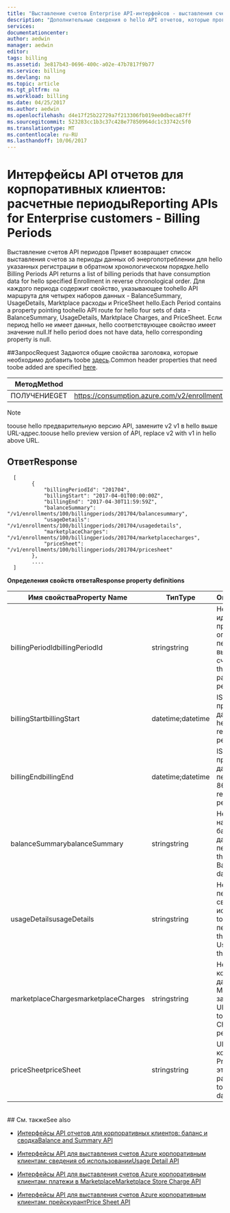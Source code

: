 ```yaml
---
title: "Выставление счетов Enterprise API-интерфейсов - выставления счетов за периоды aaaAzure | Документы Microsoft"
description: "Дополнительные сведения о hello API отчетов, которые программным образом включить корпоративных клиентов toopull потребления данных Azure."
services: 
documentationcenter: 
author: aedwin
manager: aedwin
editor: 
tags: billing
ms.assetid: 3e817b43-0696-400c-a02e-47b7817f9b77
ms.service: billing
ms.devlang: na
ms.topic: article
ms.tgt_pltfrm: na
ms.workload: billing
ms.date: 04/25/2017
ms.author: aedwin
ms.openlocfilehash: d4e17f25b22729a7f213306fb019ee0dbeca87ff
ms.sourcegitcommit: 523283cc1b3c37c428e77850964dc1c33742c5f0
ms.translationtype: MT
ms.contentlocale: ru-RU
ms.lasthandoff: 10/06/2017
---
```

# <a name="reporting-apis-for-enterprise-customers---billing-periods"></a><span data-ttu-id="5f9fd-103">Интерфейсы API отчетов для корпоративных клиентов: расчетные периоды</span><span class="sxs-lookup"><span data-stu-id="5f9fd-103">Reporting APIs for Enterprise customers - Billing Periods</span></span>

<span data-ttu-id="5f9fd-104">Выставление счетов API периодов Привет возвращает список выставления счетов за периоды данных об энергопотреблении для hello указанных регистрации в обратном хронологическом порядке.</span><span class="sxs-lookup"><span data-stu-id="5f9fd-104">hello Billing Periods API returns a list of billing periods that have consumption data for hello specified Enrollment in reverse chronological order.</span></span> <span data-ttu-id="5f9fd-105">Для каждого периода содержит свойство, указывающее toohello API маршрута для четырех наборов данных - BalanceSummary, UsageDetails, Marktplace расходы и PriceSheet hello.</span><span class="sxs-lookup"><span data-stu-id="5f9fd-105">Each Period contains a property pointing toohello API route for hello four sets of data - BalanceSummary, UsageDetails, Marktplace Charges, and PriceSheet.</span></span> <span data-ttu-id="5f9fd-106">Если период hello не имеет данных, hello соответствующее свойство имеет значение null.</span><span class="sxs-lookup"><span data-stu-id="5f9fd-106">If hello period does not have data, hello corresponding property is null.</span></span> 


##<a name="request"></a><span data-ttu-id="5f9fd-107">Запрос</span><span class="sxs-lookup"><span data-stu-id="5f9fd-107">Request</span></span> 
<span data-ttu-id="5f9fd-108">Задаются общие свойства заголовка, которые необходимо добавить toobe [здесь](billing-enterprise-api.md).</span><span class="sxs-lookup"><span data-stu-id="5f9fd-108">Common header properties that need toobe added are specified [here](billing-enterprise-api.md).</span></span> 

|<span data-ttu-id="5f9fd-109">Метод</span><span class="sxs-lookup"><span data-stu-id="5f9fd-109">Method</span></span> | <span data-ttu-id="5f9fd-110">URI запроса</span><span class="sxs-lookup"><span data-stu-id="5f9fd-110">Request URI</span></span>|
|-|-|
|<span data-ttu-id="5f9fd-111">ПОЛУЧЕНИЕ</span><span class="sxs-lookup"><span data-stu-id="5f9fd-111">GET</span></span>| <span data-ttu-id="5f9fd-112">https://consumption.azure.com/v2/enrollments/{enrollmentNumber}/billingperiods</span><span class="sxs-lookup"><span data-stu-id="5f9fd-112">https://consumption.azure.com/v2/enrollments/{enrollmentNumber}/billingperiods</span></span>|

> [!Note]
> <span data-ttu-id="5f9fd-113">toouse hello предварительную версию API, замените v2 v1 в hello выше URL-адрес.</span><span class="sxs-lookup"><span data-stu-id="5f9fd-113">toouse hello preview version of API, replace v2 with v1 in hello above URL.</span></span>
>

## <a name="response"></a><span data-ttu-id="5f9fd-114">Ответ</span><span class="sxs-lookup"><span data-stu-id="5f9fd-114">Response</span></span>
 
    
    
      [
            {
                "billingPeriodId": "201704",
                "billingStart": "2017-04-01T00:00:00Z",
                "billingEnd": "2017-04-30T11:59:59Z",
                "balanceSummary": "/v1/enrollments/100/billingperiods/201704/balancesummary",
                "usageDetails": "/v1/enrollments/100/billingperiods/201704/usagedetails",
                "marketplaceCharges": "/v1/enrollments/100/billingperiods/201704/marketplacecharges",
                "priceSheet": "/v1/enrollments/100/billingperiods/201704/pricesheet"
            },          
            ....
      ]
    

<span data-ttu-id="5f9fd-115">**Определения свойств ответа**</span><span class="sxs-lookup"><span data-stu-id="5f9fd-115">**Response property definitions**</span></span>

|<span data-ttu-id="5f9fd-116">Имя свойства</span><span class="sxs-lookup"><span data-stu-id="5f9fd-116">Property Name</span></span>| <span data-ttu-id="5f9fd-117">Тип</span><span class="sxs-lookup"><span data-stu-id="5f9fd-117">Type</span></span>| <span data-ttu-id="5f9fd-118">Описание</span><span class="sxs-lookup"><span data-stu-id="5f9fd-118">Description</span></span>
|-|-|-|
|<span data-ttu-id="5f9fd-119">billingPeriodId</span><span class="sxs-lookup"><span data-stu-id="5f9fd-119">billingPeriodId</span></span>| <span data-ttu-id="5f9fd-120">string</span><span class="sxs-lookup"><span data-stu-id="5f9fd-120">string</span></span>| <span data-ttu-id="5f9fd-121">Hello уникальный идентификатор, представляющий определенного периода выставления счетов</span><span class="sxs-lookup"><span data-stu-id="5f9fd-121">hello unique Id that represents a particular Billing period</span></span>|
|<span data-ttu-id="5f9fd-122">billingStart</span><span class="sxs-lookup"><span data-stu-id="5f9fd-122">billingStart</span></span>| <span data-ttu-id="5f9fd-123">datetime;</span><span class="sxs-lookup"><span data-stu-id="5f9fd-123">datetime</span></span>| <span data-ttu-id="5f9fd-124">ISO 8601 строка, представляющая дату начала периода hello</span><span class="sxs-lookup"><span data-stu-id="5f9fd-124">ISO 8601 string representing hello period start date</span></span>|
|<span data-ttu-id="5f9fd-125">billingEnd</span><span class="sxs-lookup"><span data-stu-id="5f9fd-125">billingEnd</span></span>| <span data-ttu-id="5f9fd-126">datetime;</span><span class="sxs-lookup"><span data-stu-id="5f9fd-126">datetime</span></span>| <span data-ttu-id="5f9fd-127">ISO 8601 строка, представляющая дату окончания периода hello</span><span class="sxs-lookup"><span data-stu-id="5f9fd-127">ISO 8601 string representing hello period end date</span></span>|
|<span data-ttu-id="5f9fd-128">balanceSummary</span><span class="sxs-lookup"><span data-stu-id="5f9fd-128">balanceSummary</span></span>| <span data-ttu-id="5f9fd-129">string</span><span class="sxs-lookup"><span data-stu-id="5f9fd-129">string</span></span>| <span data-ttu-id="5f9fd-130">Hello URL-пути, направляет toohello баланс сводные данные за этот период</span><span class="sxs-lookup"><span data-stu-id="5f9fd-130">hello URL path that routes toohello Balance Summary data for this period</span></span>|
|<span data-ttu-id="5f9fd-131">usageDetails</span><span class="sxs-lookup"><span data-stu-id="5f9fd-131">usageDetails</span></span>| <span data-ttu-id="5f9fd-132">string</span><span class="sxs-lookup"><span data-stu-id="5f9fd-132">string</span></span>| <span data-ttu-id="5f9fd-133">Hello URL-пути, передает данные, сведения об использовании toohello за этот период</span><span class="sxs-lookup"><span data-stu-id="5f9fd-133">hello URL path that routes toohello Usage Details data for this period</span></span>|
|<span data-ttu-id="5f9fd-134">marketplaceCharges</span><span class="sxs-lookup"><span data-stu-id="5f9fd-134">marketplaceCharges</span></span>| <span data-ttu-id="5f9fd-135">string</span><span class="sxs-lookup"><span data-stu-id="5f9fd-135">string</span></span>| <span data-ttu-id="5f9fd-136">Hello URL-адрес, который передает данные о расходах в Marketplace, toohello за этот период</span><span class="sxs-lookup"><span data-stu-id="5f9fd-136">hello URL path that routes toohello Marketplace Charges data for this period</span></span>|
|<span data-ttu-id="5f9fd-137">priceSheet</span><span class="sxs-lookup"><span data-stu-id="5f9fd-137">priceSheet</span></span>| <span data-ttu-id="5f9fd-138">string</span><span class="sxs-lookup"><span data-stu-id="5f9fd-138">string</span></span>| <span data-ttu-id="5f9fd-139">URL-адрес Hello, при котором toohello PriceSheet данные за этот период</span><span class="sxs-lookup"><span data-stu-id="5f9fd-139">hello URL path that routes toohello PriceSheet data for this period</span></span>|

<br/>
## <a name="see-also"></a><span data-ttu-id="5f9fd-140">См. также</span><span class="sxs-lookup"><span data-stu-id="5f9fd-140">See also</span></span>

* [<span data-ttu-id="5f9fd-141">Интерфейсы API отчетов для корпоративных клиентов: баланс и сводка</span><span class="sxs-lookup"><span data-stu-id="5f9fd-141">Balance and Summary API</span></span>](billing-enterprise-api-balance-summary.md)

* [<span data-ttu-id="5f9fd-142">Интерфейсы API для выставления счетов Azure корпоративным клиентам: сведения об использовании</span><span class="sxs-lookup"><span data-stu-id="5f9fd-142">Usage Detail API</span></span>](billing-enterprise-api-usage-detail.md) 

* [<span data-ttu-id="5f9fd-143">Интерфейсы API для выставления счетов Azure корпоративным клиентам: платежи в Marketplace</span><span class="sxs-lookup"><span data-stu-id="5f9fd-143">Marketplace Store Charge API</span></span>](billing-enterprise-api-marketplace-storecharge.md) 

* [<span data-ttu-id="5f9fd-144">Интерфейсы API для выставления счетов Azure корпоративным клиентам: прейскурант</span><span class="sxs-lookup"><span data-stu-id="5f9fd-144">Price Sheet API</span></span>](billing-enterprise-api-pricesheet.md)